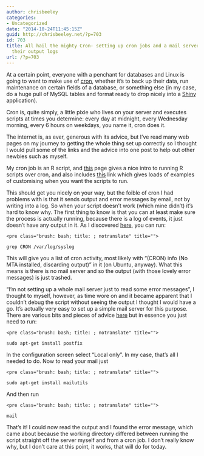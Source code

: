 ```yaml
---
author: chrisbeeley
categories:
- Uncategorized
date: "2014-10-24T11:45:15Z"
guid: http://chrisbeeley.net/?p=703
id: 703
title: All hail the mighty Cron- setting up cron jobs and a mail server to collect
  their output logs
url: /?p=703
---
```


At a certain point, everyone with a penchant for databases and Linux is going to want to make use of [cron](https://help.ubuntu.com/community/CronHowto), whether it’s to back up their data, run maintenance on certain fields of a database, or something else (in my case, do a huge pull of MySQL tables and format ready to drop nicely into a [Shiny](http://shiny.rstudio.com/) application).

Cron is, quite simply, a little pixie who lives on your server and executes scripts at times you determine: every day at midnight, every Wednesday morning, every 6 hours on weekdays, you name it, cron does it.

The internet is, as ever, generous with its advice, but I’ve read many web pages on my journey to getting the whole thing set up correctly so I thought I would pull some of the links and the advice into one post to help out other newbies such as myself.

My cron job is an R script, and [this](http://tgmstat.wordpress.com/2013/09/11/schedule-rscript-with-cron/) page gives a nice intro to running R scripts over cron, and also includes [this](http://www.thegeekstuff.com/2009/06/15-practical-crontab-examples/) link which gives loads of examples of customising when you want the scripts to run.

This should get you nicely on your way, but the foible of cron I had problems with is that it sends output and error messages by email, not by writing into a log. So when your script doesn’t work (which mine didn’t) it’s hard to know why. The first thing to know is that you can at least make sure the process is actually running, because there is a log of events, it just doesn’t have any output in it. As I discovered [here](http://askubuntu.com/questions/56683/where-is-the-cron-crontab-log), you can run:

```
<pre class="brush: bash; title: ; notranslate" title="">

grep CRON /var/log/syslog

```

This will give you a list of cron activity, most likely with “(CRON) info (No MTA installed, discarding output)” in it (on Ubuntu, anyway). What this means is there is no mail server and so the output (with those lovely error messages) is just trashed.

“I’m not setting up a whole mail server just to read some error messages”, I thought to myself, however, as time wore on and it became apparent that I couldn’t debug the script without seeing the output I thought I would have a go. It’s actually very easy to set up a simple mail server for this purpose. There are various bits and pieces of advice [here](http://askubuntu.com/questions/2261/how-are-administrators-supposed-to-read-roots-mail) but in essence you just need to run:

```
<pre class="brush: bash; title: ; notranslate" title="">

sudo apt-get install postfix

```

In the configuration screen select “Local only”. In my case, that’s all I needed to do. Now to read your mail just

```
<pre class="brush: bash; title: ; notranslate" title="">

sudo apt-get install mailutils

```

And then run

```
<pre class="brush: bash; title: ; notranslate" title="">

mail

```

That’s it! I could now read the output and I found the error message, which came about because the working directory differed between running the script straight off the server myself and from a cron job. I don’t really know why, but I don’t care at this point, it works, that will do for today.